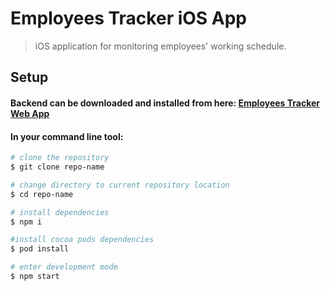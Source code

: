 # Employees Tracker iOS App

> iOS application for monitoring employees' working schedule.

## Setup
#### Backend can be downloaded and installed from here: [Employees Tracker Web App](https://github.com/mindfr1k/employees-tracker-web-app)

#### In your command line tool:

``` bash
# clone the repository
$ git clone repo-name

# change directory to current repository location
$ cd repo-name

# install dependencies
$ npm i

#install cocoa pods dependencies
$ pod install

# enter development mode
$ npm start
```
